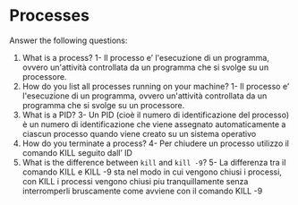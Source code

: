 # Processes

Answer the following questions:

1. What is a process?
1- Il processo e’ l'esecuzione di un programma, ovvero 
un'attività controllata da un programma che si svolge su un processore.
2. How do you list all processes running on your machine?
1- Il processo e’ l'esecuzione di un programma, ovvero 
un'attività controllata da un programma che si svolge su un processore.
3. What is a PID?
3- Un PID (cioè il numero di identificazione del processo) è un numero di identificazione che viene assegnato automaticamente a ciascun processo quando viene creato su un sistema operativo
4. How do you terminate a process?
4- Per chiudere un processo utilizzo il comando KILL seguito dall’ ID
5. What is the difference between `kill` and `kill -9`?
5- La differenza tra il comando KILL e KILL -9 sta nel modo in cui vengono chiusi i processi, con KILL  i processi vengono chiusi piu tranquillamente senza interromperli bruscamente come avviene con il comando KILL -9